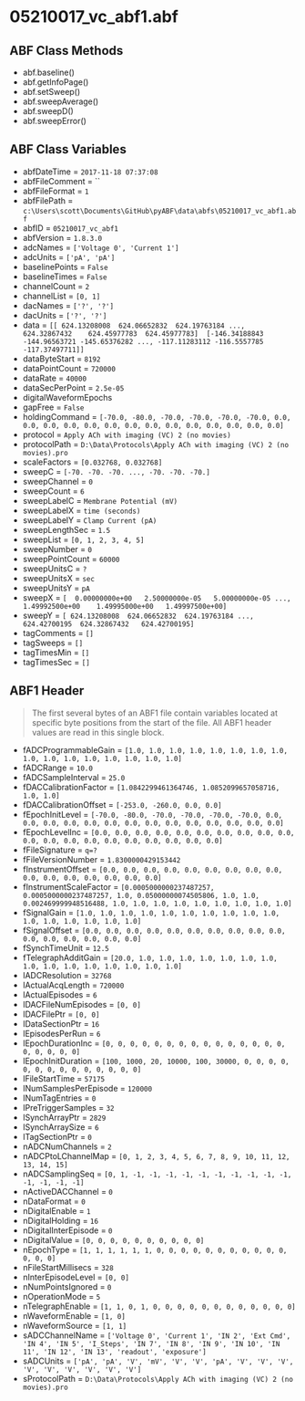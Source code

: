 # 05210017_vc_abf1.abf

## ABF Class Methods

* abf.baseline()
* abf.getInfoPage()
* abf.setSweep()
* abf.sweepAverage()
* abf.sweepD()
* abf.sweepError()

## ABF Class Variables

* abfDateTime = `2017-11-18 07:37:08`
* abfFileComment = ``
* abfFileFormat = `1`
* abfFilePath = `c:\Users\scott\Documents\GitHub\pyABF\data\abfs\05210017_vc_abf1.abf`
* abfID = `05210017_vc_abf1`
* abfVersion = `1.8.3.0`
* adcNames = `['Voltage 0', 'Current 1']`
* adcUnits = `['pA', 'pA']`
* baselinePoints = `False`
* baselineTimes = `False`
* channelCount = `2`
* channelList = `[0, 1]`
* dacNames = `['?', '?']`
* dacUnits = `['?', '?']`
* data = `[[ 624.13208008  624.06652832  624.19763184 ...,  624.32867432    624.45977783  624.45977783]  [-146.34188843 -144.96563721 -145.65376282 ..., -117.11283112 -116.5557785   -117.37497711]]`
* dataByteStart = `8192`
* dataPointCount = `720000`
* dataRate = `40000`
* dataSecPerPoint = `2.5e-05`
* digitalWaveformEpochs
* gapFree = `False`
* holdingCommand = `[-70.0, -80.0, -70.0, -70.0, -70.0, -70.0, 0.0, 0.0, 0.0, 0.0, 0.0, 0.0, 0.0, 0.0, 0.0, 0.0, 0.0, 0.0, 0.0, 0.0]`
* protocol = `Apply ACh with imaging (VC) 2 (no movies)`
* protocolPath = `D:\Data\Protocols\Apply ACh with imaging (VC) 2 (no movies).pro`
* scaleFactors = `[0.032768, 0.032768]`
* sweepC = `[-70. -70. -70. ..., -70. -70. -70.]`
* sweepChannel = `0`
* sweepCount = `6`
* sweepLabelC = `Membrane Potential (mV)`
* sweepLabelX = `time (seconds)`
* sweepLabelY = `Clamp Current (pA)`
* sweepLengthSec = `1.5`
* sweepList = `[0, 1, 2, 3, 4, 5]`
* sweepNumber = `0`
* sweepPointCount = `60000`
* sweepUnitsC = `?`
* sweepUnitsX = `sec`
* sweepUnitsY = `pA`
* sweepX = `[  0.00000000e+00   2.50000000e-05   5.00000000e-05 ...,   1.49992500e+00    1.49995000e+00   1.49997500e+00]`
* sweepY = `[ 624.13208008  624.06652832  624.19763184 ...,  624.42700195  624.32867432   624.42700195]`
* tagComments = `[]`
* tagSweeps = `[]`
* tagTimesMin = `[]`
* tagTimesSec = `[]`

## ABF1 Header

> The first several bytes of an ABF1 file contain variables     located at specific byte positions from the start of the file.     All ABF1 header values are read in this single block. 

* fADCProgrammableGain = `[1.0, 1.0, 1.0, 1.0, 1.0, 1.0, 1.0, 1.0, 1.0, 1.0, 1.0, 1.0, 1.0, 1.0, 1.0, 1.0]`
* fADCRange = `10.0`
* fADCSampleInterval = `25.0`
* fDACCalibrationFactor = `[1.0842299461364746, 1.0852099657058716, 1.0, 1.0]`
* fDACCalibrationOffset = `[-253.0, -260.0, 0.0, 0.0]`
* fEpochInitLevel = `[-70.0, -80.0, -70.0, -70.0, -70.0, -70.0, 0.0, 0.0, 0.0, 0.0, 0.0, 0.0, 0.0, 0.0, 0.0, 0.0, 0.0, 0.0, 0.0, 0.0]`
* fEpochLevelInc = `[0.0, 0.0, 0.0, 0.0, 0.0, 0.0, 0.0, 0.0, 0.0, 0.0, 0.0, 0.0, 0.0, 0.0, 0.0, 0.0, 0.0, 0.0, 0.0, 0.0]`
* fFileSignature = `q=?`
* fFileVersionNumber = `1.8300000429153442`
* fInstrumentOffset = `[0.0, 0.0, 0.0, 0.0, 0.0, 0.0, 0.0, 0.0, 0.0, 0.0, 0.0, 0.0, 0.0, 0.0, 0.0, 0.0]`
* fInstrumentScaleFactor = `[0.0005000000237487257, 0.0005000000237487257, 1.0, 0.05000000074505806, 1.0, 1.0, 0.002469999948516488, 1.0, 1.0, 1.0, 1.0, 1.0, 1.0, 1.0, 1.0, 1.0]`
* fSignalGain = `[1.0, 1.0, 1.0, 1.0, 1.0, 1.0, 1.0, 1.0, 1.0, 1.0, 1.0, 1.0, 1.0, 1.0, 1.0, 1.0]`
* fSignalOffset = `[0.0, 0.0, 0.0, 0.0, 0.0, 0.0, 0.0, 0.0, 0.0, 0.0, 0.0, 0.0, 0.0, 0.0, 0.0, 0.0]`
* fSynchTimeUnit = `12.5`
* fTelegraphAdditGain = `[20.0, 1.0, 1.0, 1.0, 1.0, 1.0, 1.0, 1.0, 1.0, 1.0, 1.0, 1.0, 1.0, 1.0, 1.0, 1.0]`
* lADCResolution = `32768`
* lActualAcqLength = `720000`
* lActualEpisodes = `6`
* lDACFileNumEpisodes = `[0, 0]`
* lDACFilePtr = `[0, 0]`
* lDataSectionPtr = `16`
* lEpisodesPerRun = `6`
* lEpochDurationInc = `[0, 0, 0, 0, 0, 0, 0, 0, 0, 0, 0, 0, 0, 0, 0, 0, 0, 0, 0, 0]`
* lEpochInitDuration = `[100, 1000, 20, 10000, 100, 30000, 0, 0, 0, 0, 0, 0, 0, 0, 0, 0, 0, 0, 0, 0]`
* lFileStartTime = `57175`
* lNumSamplesPerEpisode = `120000`
* lNumTagEntries = `0`
* lPreTriggerSamples = `32`
* lSynchArrayPtr = `2829`
* lSynchArraySize = `6`
* lTagSectionPtr = `0`
* nADCNumChannels = `2`
* nADCPtoLChannelMap = `[0, 1, 2, 3, 4, 5, 6, 7, 8, 9, 10, 11, 12, 13, 14, 15]`
* nADCSamplingSeq = `[0, 1, -1, -1, -1, -1, -1, -1, -1, -1, -1, -1, -1, -1, -1, -1]`
* nActiveDACChannel = `0`
* nDataFormat = `0`
* nDigitalEnable = `1`
* nDigitalHolding = `16`
* nDigitalInterEpisode = `0`
* nDigitalValue = `[0, 0, 0, 0, 0, 0, 0, 0, 0, 0]`
* nEpochType = `[1, 1, 1, 1, 1, 1, 0, 0, 0, 0, 0, 0, 0, 0, 0, 0, 0, 0, 0, 0]`
* nFileStartMillisecs = `328`
* nInterEpisodeLevel = `[0, 0]`
* nNumPointsIgnored = `0`
* nOperationMode = `5`
* nTelegraphEnable = `[1, 1, 0, 1, 0, 0, 0, 0, 0, 0, 0, 0, 0, 0, 0, 0]`
* nWaveformEnable = `[1, 0]`
* nWaveformSource = `[1, 1]`
* sADCChannelName = `['Voltage 0', 'Current 1', 'IN 2', 'Ext Cmd', 'IN 4', 'IN 5', 'I_Steps', 'IN 7', 'IN 8', 'IN 9', 'IN 10', 'IN 11', 'IN 12', 'IN 13', 'readout', 'exposure']`
* sADCUnits = `['pA', 'pA', 'V', 'mV', 'V', 'V', 'pA', 'V', 'V', 'V', 'V', 'V', 'V', 'V', 'V', 'V']`
* sProtocolPath = `D:\Data\Protocols\Apply ACh with imaging (VC) 2 (no movies).pro`

